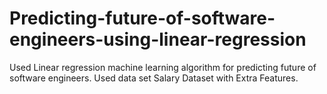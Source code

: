 # Predicting-future-of-software-engineers-using-linear-regression
Used Linear regression machine learning algorithm for predicting future of software  engineers. Used data set Salary Dataset with Extra Features.
